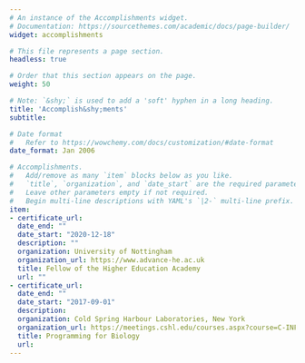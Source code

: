 ```yaml
---
# An instance of the Accomplishments widget.
# Documentation: https://sourcethemes.com/academic/docs/page-builder/
widget: accomplishments

# This file represents a page section.
headless: true

# Order that this section appears on the page.
weight: 50

# Note: `&shy;` is used to add a 'soft' hyphen in a long heading.
title: 'Accomplish&shy;ments'
subtitle:

# Date format
#   Refer to https://wowchemy.com/docs/customization/#date-format
date_format: Jan 2006

# Accomplishments.
#   Add/remove as many `item` blocks below as you like.
#   `title`, `organization`, and `date_start` are the required parameters.
#   Leave other parameters empty if not required.
#   Begin multi-line descriptions with YAML's `|2-` multi-line prefix.
item:
- certificate_url: 
  date_end: ""
  date_start: "2020-12-18"
  description: ""
  organization: University of Nottingham
  organization_url: https://www.advance-he.ac.uk
  title: Fellow of the Higher Education Academy
  url: ""
- certificate_url:
  date_end: ""
  date_start: "2017-09-01"
  description: 
  organization: Cold Spring Harbour Laboratories, New York
  organization_url: https://meetings.cshl.edu/courses.aspx?course=C-INFO&year=19
  title: Programming for Biology
  url: 
---
```

